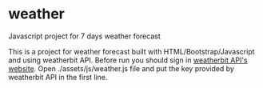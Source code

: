 # weather
Javascript project for 7 days weather forecast

This is a project for weather forecast built with HTML/Bootstrap/Javascript and using weatherbit API.
Before run you should sign in <a href="https://www.weatherbit.io/api">weatherbit API's website</a>.
Open ./assets/js/weather.js file and put the key provided by weatherbit API in the first line.
